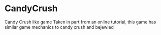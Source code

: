 # CandyCrush
Candy Crush like game
Taken in part from an online tutorial, this game has similar game mechanics to candy crush and bejewled
